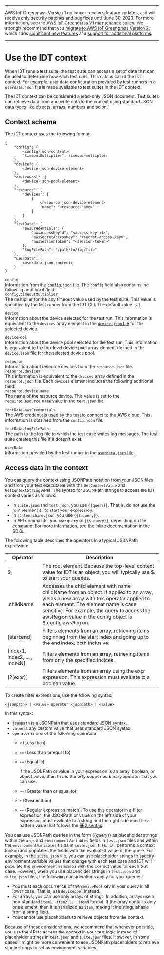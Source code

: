 --------

AWS IoT Greengrass Version 1 no longer receives feature updates, and will receive only security patches and bug fixes until June 30, 2023\. For more information, see the [AWS IoT Greengrass V1 maintenance policy](https://docs.aws.amazon.com/greengrass/v1/developerguide/maintenance-policy.html)\. We strongly recommend that you [migrate to AWS IoT Greengrass Version 2](https://docs.aws.amazon.com/greengrass/v2/developerguide/move-from-v1.html), which adds [significant new features](https://docs.aws.amazon.com/greengrass/v2/developerguide/greengrass-v2-whats-new.html) and [support for additional platforms](https://docs.aws.amazon.com/greengrass/v2/developerguide/operating-system-feature-support-matrix.html)\.

--------

# Use the IDT context<a name="idt-context"></a>

When IDT runs a test suite, the test suite can access a set of data that can be used to determine how each test runs\. This data is called the IDT context\. For example, user data configuration provided by test runners in a `userdata.json` file is made available to test suites in the IDT context\. 

The IDT context can be considered a read\-only JSON document\. Test suites can retrieve data from and write data to the context using standard JSON data types like objects, arrays, numbers and so on\.

## Context schema<a name="idt-context-schema"></a>

The IDT context uses the following format:

```
{
    "config": {
        <config-json-content>
        "timeoutMultiplier": timeout-multiplier
    },
    "device": {
        <device-json-device-element>
    },
    "devicePool": {
        <device-json-pool-element>
    },
    "resource": {
        "devices": [
            {
                <resource-json-device-element>
                "name": "<resource-name>"
            }
        ]
    },
    "testData": {
        "awsCredentials": {
            "awsAccessKeyId": "<access-key-id>",
            "awsSecretAccessKey": "<secret-access-key>",
            "awsSessionToken": "<session-token>"
        },
        "logFilePath": "/path/to/log/file"
    },
    "userData": {
        <userdata-json-content>
    }
}
```

`config`  
Information from the [`config.json` file](gg-core.md#config-json)\. The `config` field also contains the following additional field:    
`config.timeoutMultiplier`  
The multiplier for the any timeout value used by the test suite\. This value is specified by the test runner from the IDT CLI\. The default value is `1`\.

`device`  
Information about the device selected for the test run\. This information is equivalent to the `devices` array element in the [`device.json` file](set-config-custom.md#device-config-custom) for the selected device\.

`devicePool`  
Information about the device pool selected for the test run\. This information is equivalent to the top\-level device pool array element defined in the `device.json` file for the selected device pool\.

`resource`  
Information about resource devices from the `resource.json` file\.    
`resource.devices`  
This information is equivalent to the `devices` array defined in the `resource.json` file\. Each `devices` element includes the following additional field:    
`resource.device.name`  
The name of the resource device\. This value is set to the `requiredResource.name` value in the `test.json` file\.

`testData.awsCredentials`  
The AWS credentials used by the test to connect to the AWS cloud\. This information is obtained from the `config.json` file\.

`testData.logFilePath`  
The path to the log file to which the test case writes log messages\. The test suite creates this file if it doesn't exist\. 

`userData`  
Information provided by the test runner in the [`userdata.json` file](set-config-custom.md#userdata-config-custom)\.

## Access data in the context<a name="accessing-context-data"></a>

You can query the context using JSONPath notation from your JSON files and from your text executable with the `GetContextValue` and `GetContextString` APIs\. The syntax for JSONPath strings to access the IDT context varies as follows:
+ In `suite.json` and `test.json`, you use `{{query}}`\. That is, do not use the root element `$.` to start your expression\.
+ In `statemachine.json`, you use `{{$.query}}`\.
+ In API commands, you use `query` or `{{$.query}}`, depending on the command\. For more information, see the inline documentation in the SDKs\. 

The following table describes the operators in a typical JSONPath expression:


| Operator  | Description  | 
| --- |--- |
| $ | The root element\. Because the top\-level context value for IDT is an object, you will typically use $\. to start your queries\. | 
| \.childName | Accesses the child element with name childName from an object\. If applied to an array, yields a new array with this operator applied to each element\. The element name is case sensitive\. For example, the query to access the awsRegion value in the config object is $\.config\.awsRegion\. | 
| \[start:end\] | Filters elements from an array, retrieving items beginning from the start index and going up to the end index, both inclusive\. | 
| \[index1, index2, \.\.\. , indexN\] | Filters elements from an array, retrieving items from only the specified indices\. | 
| \[?\(expr\)\] | Filters elements from an array using the expr expression\. This expression must evaluate to a boolean value\. | 

To create filter expressions, use the following syntax:

```
<jsonpath> | <value> operator <jsonpath> | <value> 
```

In this syntax: 
+ `jsonpath` is a JSONPath that uses standard JSON syntax\. 
+ `value` is any custom value that uses standard JSON syntax\.
+ `operator` is one of the following operators:
  + `<` \(Less than\)
  + `<=` \(Less than or equal to\)
  + `==` \(Equal to\)

    If the JSONPath or value in your expression is an array, boolean, or object value, then this is the only supported binary operator that you can use\.
  + `>=` \(Greater than or equal to\)
  + `>` \(Greater than\)
  + `=~` \(Regular expression match\)\. To use this operator in a filter expression, the JSONPath or value on the left side of your expression must evaluate to a string and the right side must be a pattern value that follows the [RE2 syntax](https://github.com/google/re2/wiki/Syntax)\.

You can use JSONPath queries in the form \{\{*query*\}\} as placeholder strings within the `args` and `environmentVariables` fields in `test.json` files and within the `environmentVariables` fields in `suite.json` files\. IDT performs a context lookup and populates the fields with the evaluated value of the query\. For example, in the `suite.json` file, you can use placeholder strings to specify environment variable values that change with each test case and IDT will populate the environment variables with the correct value for each test case\. However, when you use placeholder strings in `test.json` and `suite.json` files, the following considerations apply for your queries:
+ You must each occurrence of the `devicePool` key in your query in all lower case\. That is, use `devicepool` instead\.
+ For arrays, you can use only arrays of strings\. In addition, arrays use a non\-standard `item1, item2,...,itemN` format\. If the array contains only one element, then it is serialized as `item`, making it indistinguishable from a string field\. 
+ You cannot use placeholders to retrieve objects from the context\.

Because of these considerations, we recommend that whenever possible, you use the API to access the context in your test logic instead of placeholder strings in `test.json` and `suite.json` files\. However, in some cases it might be more convenient to use JSONPath placeholders to retrieve single strings to set as environment variables\. 